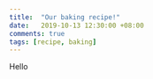 ```yaml
---
title:  "Our baking recipe!"
date:   2019-10-13 12:30:00 +08:00
comments: true
tags: [recipe, baking]
---
```


Hello